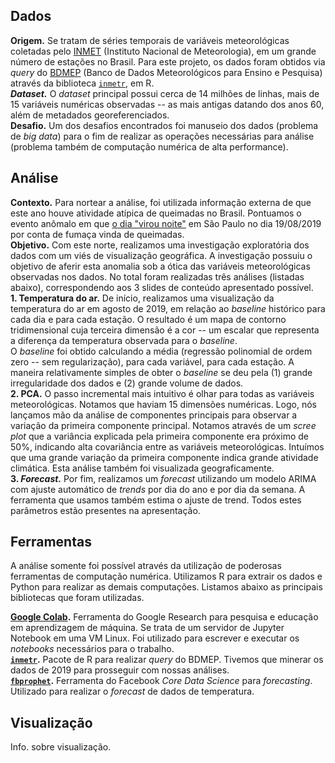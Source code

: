 ## Dados

**Origem.** Se tratam de séries temporais de variáveis meteorológicas coletadas pelo [INMET](http://www.inmet.gov.br/portal/) (Instituto Nacional de Meteorologia), em um grande número de estações no Brasil. Para este projeto, os dados foram obtidos via *query* do [BDMEP](http://www.inmet.gov.br/projetos/rede/pesquisa/) (Banco de Dados Meteorológicos para Ensino e Pesquisa) através da biblioteca [`inmetr`](https://github.com/lhmet/inmetr), em R.  
***Dataset.*** O *dataset* principal possui cerca de 14 milhões de linhas, mais de 15 variáveis numéricas observadas -- as mais antigas datando dos anos 60, além de metadados georeferenciados.  
**Desafio.** Um dos desafios encontrados foi manuseio dos dados (problema de *big data*) para o fim de realizar as operações necessárias para análise (problema também de computação numérica de alta performance).

## Análise

**Contexto.** Para nortear a análise, foi utilizada informação externa de que este ano houve atividade atípica de queimadas no Brasil. Pontuamos o evento anômalo em que [o dia "virou noite"](https://g1.globo.com/sp/sao-paulo/noticia/2019/08/19/dia-vira-noite-em-sao-paulo-com-chegada-de-frente-fria-nesta-segunda.ghtml) em São Paulo no dia 19/08/2019 por conta de fumaça vinda de queimadas.  
**Objetivo.** Com este norte, realizamos uma investigação exploratória dos dados com um viés de visualização geográfica. A investigação possuiu o objetivo de aferir esta anomalia sob a ótica das variáveis meteorológicas observadas nos dados. No total foram realizadas três análises (listadas abaixo), correspondendo aos 3 slides de conteúdo apresentado possível.  
**1. Temperatura do ar.** De início, realizamos uma visualização da temperatura do ar em agosto de 2019, em relação ao *baseline* histórico para cada dia e para cada estação. O resultado é um mapa de contorno tridimensional cuja terceira dimensão é a cor -- um escalar que representa a diferença da temperatura observada para o *baseline*.  
O *baseline* foi obtido calculando a média (regressão polinomial de ordem zero -- sem regularização), para cada variável, para cada estação. A maneira relativamente simples de obter o *baseline* se deu pela (1) grande irregularidade dos dados e (2) grande volume de dados.  
**2. PCA.** O passo incremental mais intuitivo é olhar para todas as variáveis meteorológicas. Notamos que haviam 15 dimensões numéricas. Logo, nós lançamos mão da análise de componentes principais para observar a variação da primeira componente principal. Notamos através de um *scree plot* que a variância explicada pela primeira componente era próximo de 50%, indicando alta covariância entre as variáveis meteorológicas. Intuímos que uma grande variação da primeira componente indica grande atividade climática. Esta análise também foi visualizada geograficamente.  
**3. *Forecast.*** Por fim, realizamos um *forecast* utilizando um modelo ARIMA com ajuste automático de *trends* por dia do ano e por dia da semana. A ferramenta que usamos também estima o ajuste de trend. Todos estes parâmetros estão presentes na apresentação.

## Ferramentas

A análise somente foi possível através da utilização de poderosas ferramentas de computação numérica. Utilizamos R para extrair os dados e Python para realizar as demais computações. Listamos abaixo as principais bibliotecas que foram utilizadas.

**[Google Colab](https://colab.research.google.com/).** Ferramenta do Google Research para pesquisa e educação em aprendizagem de máquina. Se trata de um servidor de Jupyter Notebook em uma VM Linux. Foi utilizado para escrever e executar os *notebooks* necessários para o trabalho.  
**[`inmetr`](https://github.com/lhmet/inmetr).** Pacote de R para realizar *query* do BDMEP. Tivemos que minerar os dados de 2019 para prosseguir com nossas análises.  
**[`fbprophet`](https://facebook.github.io/prophet/).** Ferramenta do Facebook *Core Data Science* para *forecasting*. Utilizado para realizar o *forecast* de dados de temperatura.  

## Visualização

Info. sobre visualização.
